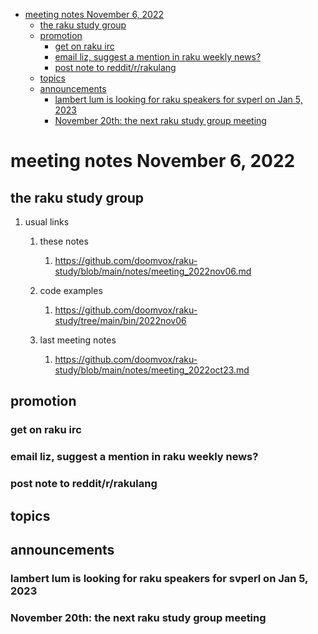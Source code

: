 - [meeting notes November 6, 2022](#org215b4ad)
  - [the raku study group](#org3be7dff)
  - [promotion](#org77bd08b)
    - [get on raku irc](#orgb6c591c)
    - [email liz, suggest a mention in raku weekly news?](#org96deca5)
    - [post note to reddit/r/rakulang](#orgb474073)
  - [topics](#org07e0eed)
  - [announcements](#org63925b2)
    - [lambert lum is looking for raku speakers for svperl on Jan 5, 2023](#org693177c)
    - [November 20th: the next raku study group meeting](#org7755658)


<a id="org215b4ad"></a>

# meeting notes November 6, 2022


<a id="org3be7dff"></a>

## the raku study group

1.  usual links

    1.  these notes
    
        1.  <https://github.com/doomvox/raku-study/blob/main/notes/meeting_2022nov06.md>
    
    2.  code examples
    
        1.  <https://github.com/doomvox/raku-study/tree/main/bin/2022nov06>
    
    3.  last meeting notes
    
        1.  <https://github.com/doomvox/raku-study/blob/main/notes/meeting_2022oct23.md>


<a id="org77bd08b"></a>

## promotion


<a id="orgb6c591c"></a>

### get on raku irc


<a id="org96deca5"></a>

### email liz, suggest a mention in raku weekly news?


<a id="orgb474073"></a>

### post note to reddit/r/rakulang


<a id="org07e0eed"></a>

## topics


<a id="org63925b2"></a>

## announcements


<a id="org693177c"></a>

### lambert lum is looking for raku speakers for svperl on Jan 5, 2023


<a id="org7755658"></a>

### November 20th: the next raku study group meeting
